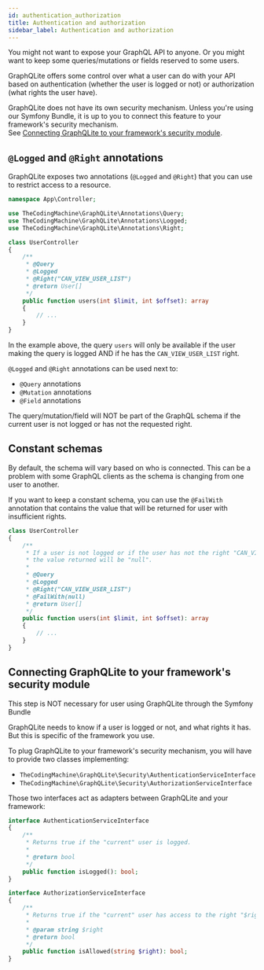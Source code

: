 ```yaml
---
id: authentication_authorization
title: Authentication and authorization
sidebar_label: Authentication and authorization
---
```


You might not want to expose your GraphQL API to anyone. Or you might want to keep some queries/mutations or fields
reserved to some users.

GraphQLite offers some control over what a user can do with your API based on authentication (whether the user
is logged or not) or authorization (what rights the user have).

<div class="alert alert-info">
GraphQLite does not have its own security mechanism.
Unless you're using our Symfony Bundle, it is up to you to connect this feature to your framework's security mechanism.<br>
See <a href="#connecting-graphqlite-to-your-framework-s-security-module">Connecting GraphQLite to your framework's security module</a>.
</div>

## `@Logged` and `@Right` annotations

GraphQLite exposes two annotations (`@Logged` and `@Right`) that you can use to restrict access to a resource.

```php
namespace App\Controller;

use TheCodingMachine\GraphQLite\Annotations\Query;
use TheCodingMachine\GraphQLite\Annotations\Logged;
use TheCodingMachine\GraphQLite\Annotations\Right;

class UserController
{
    /**
     * @Query
     * @Logged
     * @Right("CAN_VIEW_USER_LIST")
     * @return User[]
     */
    public function users(int $limit, int $offset): array
    {
        // ...
    }
}
```

In the example above, the query `users` will only be available if the user making the query is logged AND if he
has the `CAN_VIEW_USER_LIST` right.

`@Logged` and `@Right` annotations can be used next to:

* `@Query` annotations
* `@Mutation` annotations
* `@Field` annotations

<div class="alert alert-info">The query/mutation/field will NOT be part of the GraphQL schema if the current user is not logged or has not the requested right.</div>

## Constant schemas

By default, the schema will vary based on who is connected. This can be a problem with some GraphQL clients as the schema 
is changing from one user to another.

If you want to keep a constant schema, you can use the `@FailWith` annotation that contains the value that
will be returned for user with insufficient rights.

```php
class UserController
{
    /**
     * If a user is not logged or if the user has not the right "CAN_VIEW_USER_LIST",
     * the value returned will be "null".
     *
     * @Query
     * @Logged
     * @Right("CAN_VIEW_USER_LIST")
     * @FailWith(null)
     * @return User[]
     */
    public function users(int $limit, int $offset): array
    {
        // ...
    }
}
```

## Connecting GraphQLite to your framework's security module

<div class="alert alert-info">
    This step is NOT necessary for user using GraphQLite through the Symfony Bundle
</div>

GraphQLite needs to know if a user is logged or not, and what rights it has.
But this is specific of the framework you use.

To plug GraphQLite to your framework's security mechanism, you will have to provide two classes implementing: 

* `TheCodingMachine\GraphQLite\Security\AuthenticationServiceInterface`
* `TheCodingMachine\GraphQLite\Security\AuthorizationServiceInterface`

Those two interfaces act as adapters between GraphQLite and your framework:

```php
interface AuthenticationServiceInterface
{
    /**
     * Returns true if the "current" user is logged.
     *
     * @return bool
     */
    public function isLogged(): bool;
}
``` 

```php
interface AuthorizationServiceInterface
{
    /**
     * Returns true if the "current" user has access to the right "$right".
     *
     * @param string $right
     * @return bool
     */
    public function isAllowed(string $right): bool;
}
```
